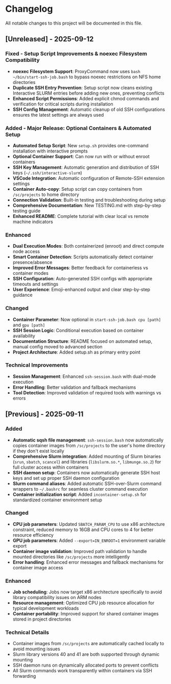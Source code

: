 # Changelog

All notable changes to this project will be documented in this file.

## [Unreleased] - 2025-09-12

### Fixed - Setup Script Improvements & noexec Filesystem Compatibility
- **noexec Filesystem Support**: ProxyCommand now uses `bash ~/bin/start-ssh-job.bash` to bypass noexec restrictions on NFS home directories
- **Duplicate SSH Entry Prevention**: Setup script now cleans existing Interactive SLURM entries before adding new ones, preventing conflicts
- **Enhanced Script Permissions**: Added explicit chmod commands and verification for critical scripts during installation
- **SSH Config Management**: Automatic cleanup of old SSH configurations ensures the latest settings are always used

### Added - Major Release: Optional Containers & Automated Setup
- **Automated Setup Script**: New `setup.sh` provides one-command installation with interactive prompts
- **Optional Container Support**: Can now run with or without enroot containers
- **SSH Key Management**: Automatic generation and distribution of SSH keys (`~/.ssh/interactive-slurm`)
- **VSCode Integration**: Automatic configuration of Remote-SSH extension settings
- **Container Auto-copy**: Setup script can copy containers from `/sc/projects` to home directory
- **Connection Validation**: Built-in testing and troubleshooting during setup
- **Comprehensive Documentation**: New TESTING.md with step-by-step testing guide
- **Enhanced README**: Complete tutorial with clear local vs remote machine indicators

### Enhanced
- **Dual Execution Modes**: Both containerized (enroot) and direct compute node access
- **Smart Container Detection**: Scripts automatically detect container presence/absence
- **Improved Error Messages**: Better feedback for containerless vs container modes
- **SSH Configuration**: Auto-generated SSH configs with appropriate timeouts and settings
- **User Experience**: Emoji-enhanced output and clear step-by-step guidance

### Changed
- **Container Parameter**: Now optional in `start-ssh-job.bash cpu [path]` and `gpu [path]`
- **SSH Session Logic**: Conditional execution based on container availability
- **Documentation Structure**: README focused on automated setup, manual config moved to advanced section
- **Project Architecture**: Added setup.sh as primary entry point

### Technical Improvements
- **Session Management**: Enhanced `ssh-session.bash` with dual-mode execution
- **Error Handling**: Better validation and fallback mechanisms
- **Tool Detection**: Improved validation of required tools with warnings vs errors

## [Previous] - 2025-09-11

### Added
- **Automatic sqsh file management**: `ssh-session.bash` now automatically copies container images from `/sc/projects` to the user's home directory if they don't exist locally
- **Comprehensive Slurm integration**: Added mounting of Slurm binaries (`srun`, `sbatch`, `scancel`) and libraries (`libslurm.so.*`, `libmunge.so.2`) for full cluster access within containers
- **SSH daemon setup**: Containers now automatically generate SSH host keys and set up proper SSH daemon configuration
- **Slurm command aliases**: Added automatic SSH-over-Slurm command wrappers to `~/.bashrc` for seamless cluster command execution
- **Container initialization script**: Added `incontainer-setup.sh` for standardized container environment setup

### Changed
- **CPU job parameters**: Updated `SBATCH_PARAM_CPU` to use x86 architecture constraint, reduced memory to 16GB and CPU cores to 4 for better resource efficiency
- **GPU job parameters**: Added `--export=IN_ENROOT=1` environment variable export
- **Container image validation**: Improved path validation to handle mounted directories like `/sc/projects` more intelligently
- **Error handling**: Enhanced error messages and fallback mechanisms for container image access

### Enhanced
- **Job scheduling**: Jobs now target x86 architecture specifically to avoid library compatibility issues on ARM nodes
- **Resource management**: Optimized CPU job resource allocation for typical development workloads
- **Container portability**: Improved support for shared container images stored in project directories

### Technical Details
- Container images from `/sc/projects` are automatically cached locally to avoid mounting issues
- Slurm library versions 40 and 41 are both supported through dynamic mounting
- SSH daemon runs on dynamically allocated ports to prevent conflicts
- All Slurm commands work transparently within containers via SSH forwarding